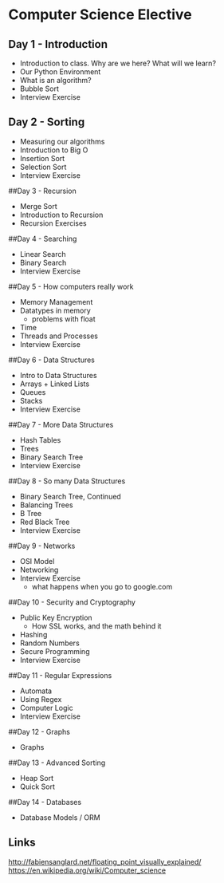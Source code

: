 # Computer Science Elective


## Day 1 - Introduction
+ Introduction to class. Why are we here? What will we learn?
+ Our Python Environment
+ What is an algorithm?
+ Bubble Sort
+ Interview Exercise

## Day 2 - Sorting
+ Measuring our algorithms
+ Introduction to Big O
+ Insertion Sort
+ Selection Sort
+ Interview Exercise

##Day 3 - Recursion
+ Merge Sort
+ Introduction to Recursion
+ Recursion Exercises

##Day 4 - Searching
+ Linear Search
+ Binary Search
+ Interview Exercise

##Day 5 - How computers really work
+ Memory Management
+ Datatypes in memory
    * problems with float
+ Time
+ Threads and Processes
+ Interview Exercise

##Day 6 - Data Structures
+ Intro to Data Structures
+ Arrays + Linked Lists
+ Queues
+ Stacks
+ Interview Exercise

##Day 7 - More Data Structures
+ Hash Tables
+ Trees
+ Binary Search Tree
+ Interview Exercise

##Day 8 - So many Data Structures
+ Binary Search Tree, Continued
+ Balancing Trees
+ B Tree
+ Red Black Tree
+ Interview Exercise

##Day 9 - Networks
+ OSI Model
+ Networking
+ Interview Exercise
    * what happens when you go to google.com


##Day 10 - Security and Cryptography
+ Public Key Encryption 
    * How SSL works, and the math behind it
+ Hashing
+ Random Numbers
+ Secure Programming
+ Interview Exercise

##Day 11 - Regular Expressions
+ Automata
+ Using Regex
+ Computer Logic
+ Interview Exercise

##Day 12 - Graphs
+ Graphs

##Day 13 - Advanced Sorting
+ Heap Sort
+ Quick Sort

##Day 14 - Databases
+ Database Models / ORM

## Links
http://fabiensanglard.net/floating_point_visually_explained/
https://en.wikipedia.org/wiki/Computer_science